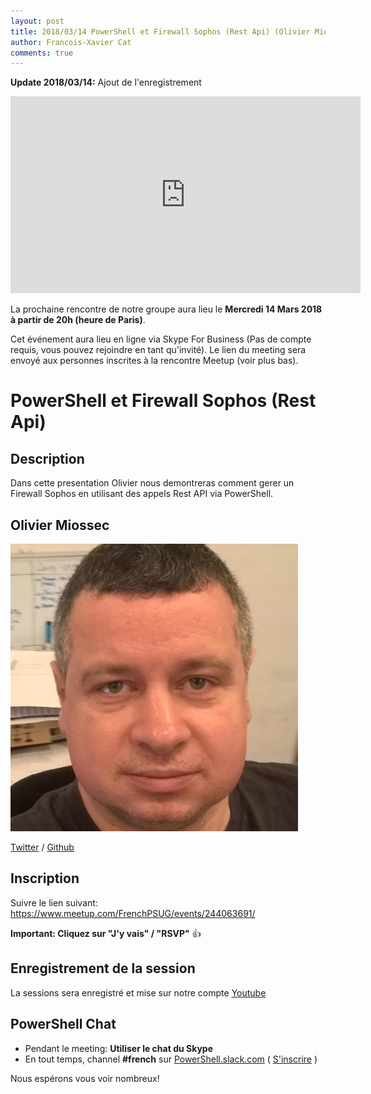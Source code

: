 ```yaml
---
layout: post
title: 2018/03/14 PowerShell et Firewall Sophos (Rest Api) (Olivier Miossec)
author: Francois-Xavier Cat
comments: true
---
```


**Update 2018/03/14:** Ajout de l'enregistrement

<iframe width="560" height="315" src="https://www.youtube.com/embed/D1vV7NLddC4" frameborder="0" allow="autoplay; encrypted-media" allowfullscreen></iframe>

La prochaine rencontre de notre groupe aura lieu le **Mercredi 14 Mars 2018 à partir de 20h (heure de Paris)**.

Cet événement aura lieu en ligne via Skype For Business (Pas de compte requis, vous pouvez rejoindre en tant qu'invité).
Le lien du meeting sera envoyé aux personnes inscrites à la rencontre Meetup (voir plus bas).

# PowerShell et Firewall Sophos (Rest Api)

## Description

Dans cette presentation Olivier nous demontreras comment gerer un Firewall Sophos en utilisant des appels Rest API via PowerShell.

## Olivier Miossec

![image-center](/images\presenters\olivier_miossec.jpg)

[Twitter](https://twitter.com/oliviermiossec) / [Github](https://github.com/omiossec)

## Inscription

Suivre le lien suivant: https://www.meetup.com/FrenchPSUG/events/244063691/

**Important: Cliquez sur "J'y vais" / "RSVP"** 👍

## Enregistrement de la session

La sessions sera enregistré et mise sur notre compte [Youtube](https://www.youtube.com/frenchpowershellusergroup)

## PowerShell Chat

* Pendant le meeting: **Utiliser le chat du Skype**
* En tout temps, channel **#french** sur [PowerShell.slack.com](https://powershell.slack.com/Slack) ( [S'inscrire](http://slack.poshcode.org/) )

Nous espérons vous voir nombreux!
